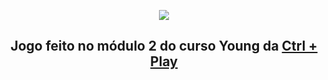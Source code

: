 <center>

<p align="center">
<img src="https://www.ctrlplay.com.br/wp-content/uploads/2019/05/Logo.png">
</p>



<h2 align="center">

Jogo feito no módulo 2 do curso Young da [Ctrl + Play](https://www.ctrlplay.com.br/)

</h2>


</center>
